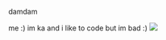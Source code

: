 damdam

me :)
im ka and i like to code but im bad :)
<img src="https://images.wallpapersden.com/image/download/shinobu-kocho-anime-art_68349_2880x1800.jpg">
